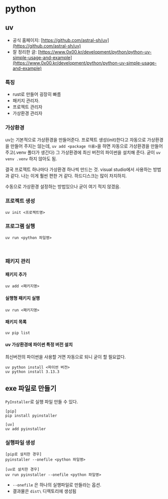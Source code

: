 # python

## uv

- 공식 홈페이지: [https://github.com/astral-sh/uv](https://github.com/astral-sh/uv)
- 잘 정리한 글: [https://www.0x00.kr/development/python/python-uv-simple-usage-and-example](https://www.0x00.kr/development/python/python-uv-simple-usage-and-example)

### 특징
- rust로 만들어 굉장히 빠름
- 패키지 관리자.  
- 프로젝트 관리자  
- 가상환경 관리자


### 가상환경
uv는 기본적으로 가상환경을 만들어준다. 프로젝트 생성(init)한다고 자동으로 가상환경을 만들어 주지는 않는데, `uv add <package 이름>`을 하면 자동으로 가상환경을 만들어 주고(.venv 폴더가 생긴다) 그 가상환경에 최신 버전의 파이썬을 설치해 준다. 굳이 `uv venv .venv` 하지 않아도 됨.

결국 프로젝트 하나마다 가상환경 하나씩 만드는 것. visual studio에서 사용하는 방법과 같다. 나는 이게 훨씬 편한 거 같다. 하드디스크는 많이 차지하지.

수동으로 가상환경 설정하는 방법있으나 굳이 여기 적지 않겠음.



### 프로젝트 생성

```
uv init <프로젝트명>
```

### 프로그램 실행
```
uv run <python 파일명>
```

<br />

### 패키지 관리

#### 패키지 추가
```
uv add <패키지명>
```

#### 실행형 패키지 실행
```
uv run <패키지명>
```

#### 패키지 목록
```
uv pip list
```

#### uv 가상환경에 파이썬 특정 버전 설치
최신버전의 파이썬을 사용할 거면 자동으로 되니 굳이 할 필요없다.

```
uv python install <파이썬 버전>
uv python install 3.13.3
```





## exe 파일로 만들기
`PyInstaller`로 실행 파일 만들 수 있다.

```
[pip]
pip install pyinstaller

[uv]
uv add pyinstaller
```

### 실행파일 생성

```
[pip로 설치한 경우]
pyinstaller --onefile <python 파일명>

[uv로 설치한 경우]
uv run pyinstaller --onefile <python 파일명>
```

- `--onefile` 은 하나의 실행파일로 만들라는 옵션.
- 결과물은 `dist\` 디렉토리에 생성됨

